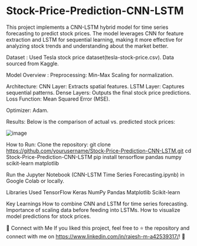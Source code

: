# Stock-Price-Prediction-CNN-LSTM
This project implements a CNN-LSTM hybrid model for time series forecasting to predict stock prices. The model leverages CNN for feature extraction and LSTM for sequential learning, making it more effective for analyzing stock trends and understanding about the market better.

Dataset :
Used Tesla stock price dataset(tesla-stock-price.csv).
Data sourced from Kaggle.

Model Overview :
Preprocessing: Min-Max Scaling for normalization.

Architecture:
CNN Layer: Extracts spatial features.
LSTM Layer: Captures sequential patterns.
Dense Layers: Outputs the final stock price predictions.
Loss Function: Mean Squared Error (MSE).

Optimizer: Adam.

Results:
Below is the comparison of actual vs. predicted stock prices:

![image](https://github.com/user-attachments/assets/6ca1ad0e-562d-4f2b-939d-5f6364168336)


How to Run:
Clone the repository:
git clone https://github.com/yourusername/Stock-Price-Prediction-CNN-LSTM.git
cd Stock-Price-Prediction-CNN-LSTM
pip install tensorflow pandas numpy scikit-learn matplotlib  

Run the Jupyter Notebook (CNN-LSTM Time Series Forecasting.ipynb) in Google Colab or locally.

Libraries Used
TensorFlow
Keras
NumPy
Pandas
Matplotlib
Scikit-learn

Key Learnings
How to combine CNN and LSTM for time series forecasting.
Importance of scaling data before feeding into LSTMs.
How to visualize model predictions for stock prices.

📢 Connect with Me
If you liked this project, feel free to ⭐ the repository and connect with me on https://www.linkedin.com/in/rajesh-m-a42539317/! 🚀





